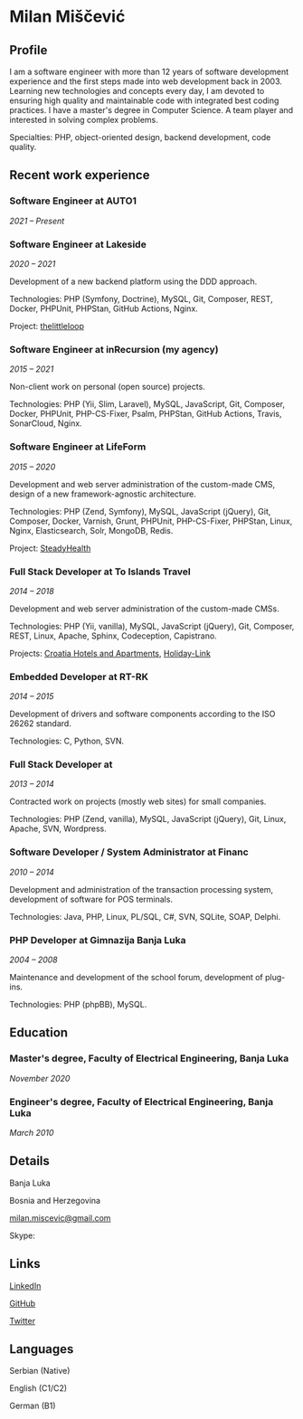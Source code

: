 # Milan Miščević

## Profile

I am a software engineer with more than 12 years of software development experience and the first steps made into web development back in 2003. Learning new technologies and concepts every day, I am devoted to ensuring high quality and maintainable code with integrated best coding practices. I have a master's degree in Computer Science. A team player and interested in solving complex problems.

Specialties: PHP, object-oriented design, backend development, code quality.

## Recent work experience

### Software Engineer at AUTO1

*2021 – Present*






### Software Engineer at Lakeside

*2020 – 2021*

Development of a new backend platform using the DDD approach.

Technologies: PHP (Symfony, Doctrine), MySQL, Git, Composer, REST, Docker, PHPUnit, PHPStan, GitHub Actions, Nginx.

Project: [thelittleloop](https://thelittleloop.com/)

### Software Engineer at inRecursion (my agency)

*2015 – 2021*

Non-client work on personal (open source) projects.

Technologies: PHP (Yii, Slim, Laravel), MySQL, JavaScript, Git, Composer, Docker, PHPUnit, PHP-CS-Fixer, Psalm, PHPStan, GitHub Actions, Travis, SonarCloud, Nginx.



### Software Engineer at LifeForm

*2015 – 2020*

Development and web server administration of the custom-made CMS, design of a new framework-agnostic architecture.

Technologies: PHP (Zend, Symfony), MySQL, JavaScript (jQuery), Git, Composer, Docker, Varnish, Grunt, PHPUnit, PHP-CS-Fixer, PHPStan, Linux, Nginx, Elasticsearch, Solr, MongoDB, Redis.

Project: [SteadyHealth](https://www.steadyhealth.com/)

### Full Stack Developer at To Islands Travel

*2014 – 2018*

Development and web server administration of the custom-made CMSs.

Technologies: PHP (Yii, vanilla), MySQL, JavaScript (jQuery), Git, Composer, REST, Linux, Apache, Sphinx, Codeception, Capistrano.

Projects: [Croatia Hotels and Apartments](https://www.croatia-hotels-apartments.com/), [Holiday-Link](https://www.holiday-link.com/)

### Embedded Developer at RT-RK

*2014 – 2015*

Development of drivers and software components according to the ISO 26262 standard.

Technologies: C, Python, SVN.



### Full Stack Developer at 

*2013 – 2014*

Contracted work on projects (mostly web sites) for small companies.

Technologies: PHP (Zend, vanilla), MySQL, JavaScript (jQuery), Git, Linux, Apache, SVN, Wordpress.



### Software Developer / System Administrator at Financ

*2010 – 2014*

Development and administration of the transaction processing system, development of software for POS terminals.

Technologies: Java, PHP, Linux, PL/SQL, C#, SVN, SQLite, SOAP, Delphi.



### PHP Developer at Gimnazija Banja Luka

*2004 – 2008*

Maintenance and development of the school forum, development of plug-ins.

Technologies: PHP (phpBB), MySQL.



## Education

### Master's degree, Faculty of Electrical Engineering, Banja Luka

*November 2020*

### Engineer's degree, Faculty of Electrical Engineering, Banja Luka

*March 2010*

## Details

Banja Luka

Bosnia and Herzegovina

[milan.miscevic@gmail.com](mailto:milan.miscevic@gmail.com)

Skype: 

## Links

[LinkedIn](https://www.linkedin.com/in/milanmiscevic/)

[GitHub](https://github.com/milan-miscevic)

[Twitter](https://twitter.com/try_throw_catch)

## Languages

Serbian (Native)

English (C1/C2)

German (B1)

